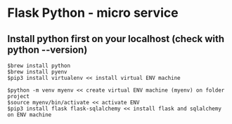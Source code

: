 # Flask Python - micro service

## Install python first on your localhost (check with python --version)

```
$brew install python
$brew install pyenv
$pip3 install virtualenv << install virtual ENV machine
```

```
$python -m venv myenv << create virtual ENV machine (myenv) on folder project
$source myenv/bin/activate << activate ENV
$pip3 install flask flask-sqlalchemy << install flask and sqlalchemy on ENV machine
```
